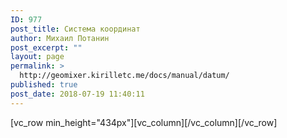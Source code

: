 ```yaml
---
ID: 977
post_title: Система координат
author: Михаил Потанин
post_excerpt: ""
layout: page
permalink: >
  http://geomixer.kirilletc.me/docs/manual/datum/
published: true
post_date: 2018-07-19 11:40:11
---
```

[vc_row min_height="434px"][vc_column][/vc_column][/vc_row]